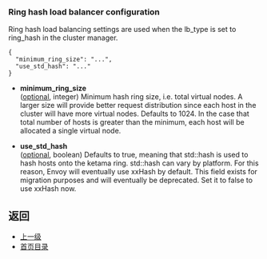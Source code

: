 ### Ring hash load balancer configuration
Ring hash load balancing settings are used when the lb_type is set to ring_hash in the cluster manager.

```
{
  "minimum_ring_size": "...",
  "use_std_hash": "..."
}
```
- **minimum_ring_size**</br>
	([optional](#), integer) Minimum hash ring size, i.e. total virtual nodes. A larger size will provide better request distribution since each host in the cluster will have more virtual nodes. Defaults to 1024. In the case that total number of hosts is greater than the minimum, each host will be allocated a single virtual node.

- **use_std_hash**</br>
	([optional](#), boolean) Defaults to true, meaning that std::hash is used to hash hosts onto the ketama ring. std::hash can vary by platform. For this reason, Envoy will eventually use xxHash by default. This field exists for migration purposes and will eventually be deprecated. Set it to false to use xxHash now.



## 返回
- [上一级](../Cluster.md)
- [首页目录](../../../README.md)